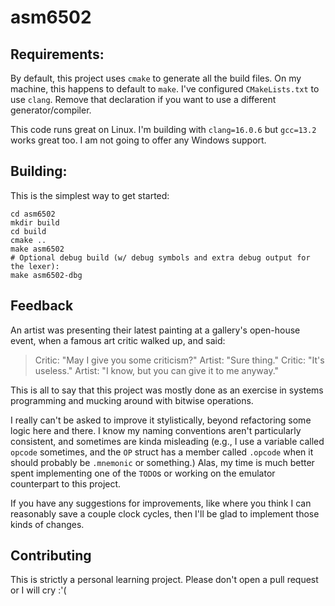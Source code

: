 # asm6502

## Requirements:

By default, this project uses `cmake` to generate all the build files. On my machine, this happens to default to `make`.
I've configured `CMakeLists.txt` to use `clang`. Remove that declaration if you want to use a different 
generator/compiler.

This code runs great on Linux. I'm building with `clang=16.0.6` but `gcc=13.2` works great too. I am not going to offer any Windows support.

## Building:

This is the simplest way to get started:

```shell
cd asm6502
mkdir build
cd build
cmake ..
make asm6502
# Optional debug build (w/ debug symbols and extra debug output for the lexer):
make asm6502-dbg
```

## Feedback

An artist was presenting their latest painting at a gallery's open-house event, when a famous art critic walked up, 
and said:

> Critic: "May I give you some criticism?"
> Artist: "Sure thing."
> Critic: "It's useless."
> Artist: "I know, but you can give it to me anyway."

This is all to say that this project was mostly done as an exercise in systems programming and mucking around with 
bitwise operations. 

I really can't be asked to improve it stylistically, beyond refactoring some logic here and there. I know my naming 
conventions aren't particularly consistent, and sometimes are kinda misleading (e.g., I use a variable called `opcode` 
sometimes, and the `OP` struct has a member called `.opcode` when it should probably be `.mnemonic` or something.) Alas,
my time is much better spent implementing one of the `TODO`s or working on the emulator counterpart to this project.

If you have any suggestions for improvements, like where you think I can reasonably save a couple clock cycles, then 
I'll be glad to implement those kinds of changes.

## Contributing

This is strictly a personal learning project.
Please don't open a pull request or I will cry :'(
